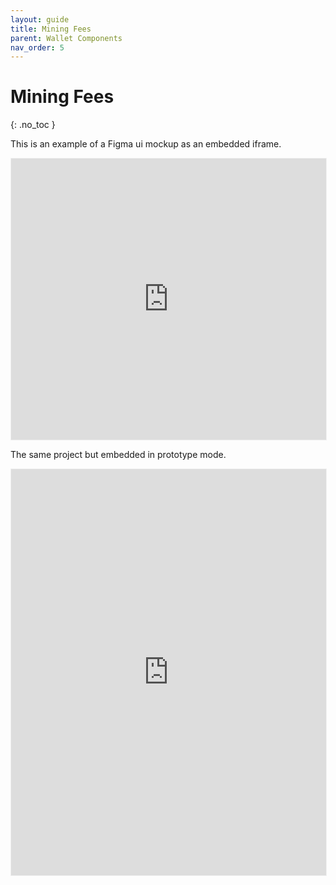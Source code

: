 ```yaml
---
layout: guide
title: Mining Fees
parent: Wallet Components
nav_order: 5
---
```


# Mining Fees
{: .no_toc }


This is an example of a Figma ui mockup as an embedded iframe.

<iframe style="border: 1px solid rgba(0, 0, 0, 0.05);" width="100%" height="450" src="https://www.figma.com/embed?embed_host=share&url=https%3A%2F%2Fwww.figma.com%2Ffile%2FW80RhVgxe3v7izYHjVL7Nq%2FExample-Figma-UI%3Fnode-id%3D0%253A1&chrome=DOCUMENTATION" allowfullscreen></iframe>

The same project but embedded in prototype mode.

<iframe style="border: 1px solid rgba(0, 0, 0, 0.05);" width="100%" height="650" src="https://www.figma.com/embed?embed_host=share&url=https%3A%2F%2Fwww.figma.com%2Fproto%2FW80RhVgxe3v7izYHjVL7Nq%2FExample-Figma-UI%3Fnode-id%3D1%253A2%26viewport%3D879%252C369%252C0.6465588212013245%26scaling%3Dscale-down&chrome=DOCUMENTATION" allowfullscreen></iframe>

